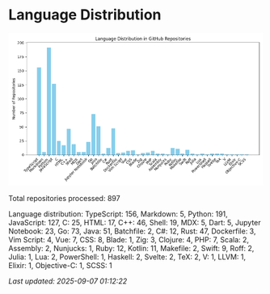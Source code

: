 # Language Distribution

![Language Distribution Chart](language_distribution_bar_chart.png)

Total repositories processed: 897

Language distribution:
TypeScript: 156, Markdown: 5, Python: 191, JavaScript: 127, C: 25, HTML: 17, C++: 46, Shell: 19, MDX: 5, Dart: 5, Jupyter Notebook: 23, Go: 73, Java: 51, Batchfile: 2, C#: 12, Rust: 47, Dockerfile: 3, Vim Script: 4, Vue: 7, CSS: 8, Blade: 1, Zig: 3, Clojure: 4, PHP: 7, Scala: 2, Assembly: 2, Nunjucks: 1, Ruby: 12, Kotlin: 11, Makefile: 2, Swift: 9, Roff: 2, Julia: 1, Lua: 2, PowerShell: 1, Haskell: 2, Svelte: 2, TeX: 2, V: 1, LLVM: 1, Elixir: 1, Objective-C: 1, SCSS: 1


_Last updated: 2025-09-07 01:12:22_
